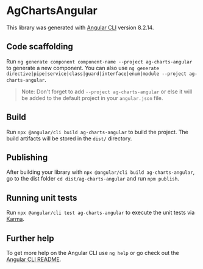 # AgChartsAngular

This library was generated with [Angular CLI](https://github.com/angular/angular-cli) version 8.2.14.

## Code scaffolding

Run `ng generate component component-name --project ag-charts-angular` to generate a new component. You can also use `ng generate directive|pipe|service|class|guard|interface|enum|module --project ag-charts-angular`.
> Note: Don't forget to add `--project ag-charts-angular` or else it will be added to the default project in your `angular.json` file.

## Build

Run `npx @angular/cli build ag-charts-angular` to build the project. The build artifacts will be stored in the `dist/` directory.

## Publishing

After building your library with `npx @angular/cli build ag-charts-angular`, go to the dist folder `cd dist/ag-charts-angular` and run `npm publish`.

## Running unit tests

Run `npx @angular/cli test ag-charts-angular` to execute the unit tests via [Karma](https://karma-runner.github.io).

## Further help

To get more help on the Angular CLI use `ng help` or go check out the [Angular CLI README](https://github.com/angular/angular-cli/blob/master/README.md).
